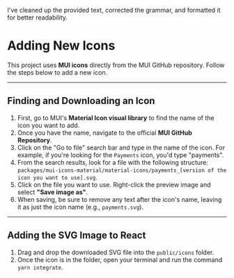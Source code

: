 I've cleaned up the provided text, corrected the grammar, and formatted it for better readability.

# Adding New Icons

This project uses **MUI icons** directly from the MUI GitHub repository. Follow the steps below to add a new icon.

***

## Finding and Downloading an Icon

1.  First, go to MUI's **Material Icon visual library** to find the name of the icon you want to add.
2.  Once you have the name, navigate to the official **MUI GitHub Repository**.
3.  Click on the "Go to file" search bar and type in the name of the icon. For example, if you're looking for the `Payments` icon, you'd type "payments".
4.  From the search results, look for a file with the following structure: `packages/mui-icons-material/material-icons/payments_[version of the icon you want to use].svg`.
5.  Click on the file you want to use. Right-click the preview image and select **"Save image as"**.
6.  When saving, be sure to remove any text after the icon's name, leaving it as just the icon name (e.g., `payments.svg`).

***

## Adding the SVG Image to React

1.  Drag and drop the downloaded SVG file into the `public/icons` folder.
2.  Once the icon is in the folder, open your terminal and run the command `yarn integrate`.